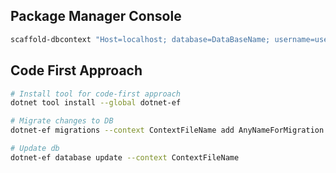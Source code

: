 ## Package Manager Console
```bash
scaffold-dbcontext "Host=localhost; database=DataBaseName; username=username; password=password; "Npgsql.EntityFrameworkCore.PostgreSQL" -outputdir Models
```



## Code First Approach
```bash
# Install tool for code-first approach
dotnet tool install --global dotnet-ef

# Migrate changes to DB
dotnet-ef migrations --context ContextFileName add AnyNameForMigration

# Update db
dotnet-ef database update --context ContextFileName

```
